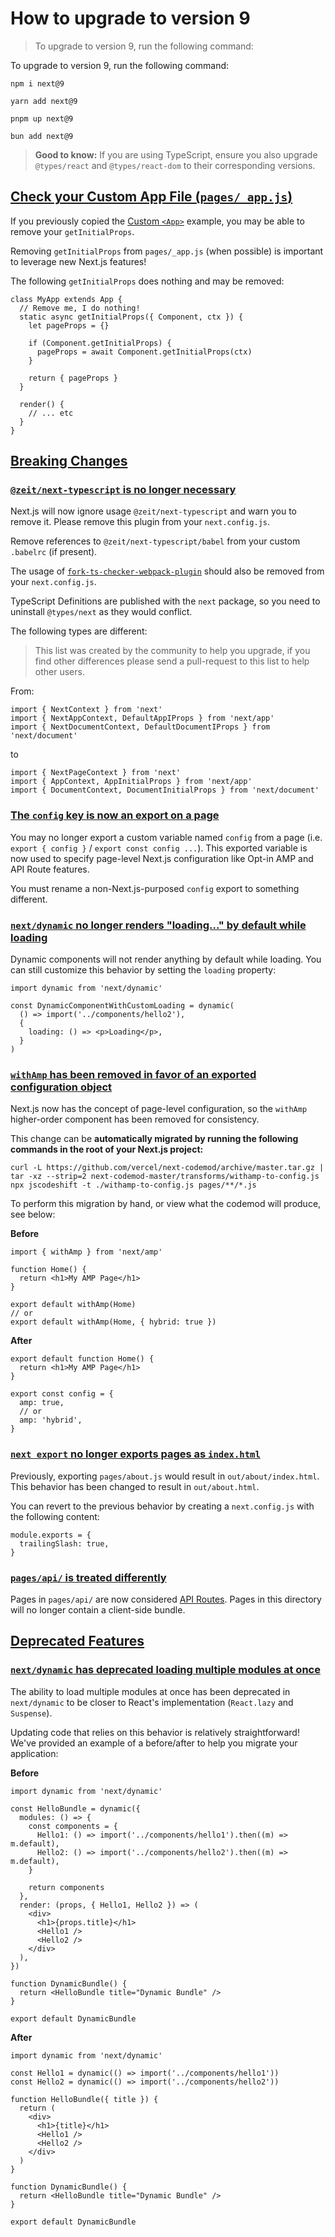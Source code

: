 # How to upgrade to version 9

> To upgrade to version 9, run the following command:



To upgrade to version 9, run the following command:

    npm i next@9

    yarn add next@9

    pnpm up next@9

    bun add next@9

> **Good to know:** If you are using TypeScript, ensure you also upgrade `@types/react` and `@types/react-dom` to their corresponding versions.

## [Check your Custom App File (`pages/_app.js`)](#check-your-custom-app-file-pages_appjs)

If you previously copied the [Custom `<App>`](/docs/pages/building-your-application/routing/custom-app) example, you may be able to remove your `getInitialProps`.

Removing `getInitialProps` from `pages/_app.js` (when possible) is important to leverage new Next.js features!

The following `getInitialProps` does nothing and may be removed:

    class MyApp extends App {
      // Remove me, I do nothing!
      static async getInitialProps({ Component, ctx }) {
        let pageProps = {}
     
        if (Component.getInitialProps) {
          pageProps = await Component.getInitialProps(ctx)
        }
     
        return { pageProps }
      }
     
      render() {
        // ... etc
      }
    }

## [Breaking Changes](#breaking-changes)

### [`@zeit/next-typescript` is no longer necessary](#zeitnext-typescript-is-no-longer-necessary)

Next.js will now ignore usage `@zeit/next-typescript` and warn you to remove it. Please remove this plugin from your `next.config.js`.

Remove references to `@zeit/next-typescript/babel` from your custom `.babelrc` (if present).

The usage of [`fork-ts-checker-webpack-plugin`](https://github.com/Realytics/fork-ts-checker-webpack-plugin/issues) should also be removed from your `next.config.js`.

TypeScript Definitions are published with the `next` package, so you need to uninstall `@types/next` as they would conflict.

The following types are different:

> This list was created by the community to help you upgrade, if you find other differences please send a pull-request to this list to help other users.

From:

    import { NextContext } from 'next'
    import { NextAppContext, DefaultAppIProps } from 'next/app'
    import { NextDocumentContext, DefaultDocumentIProps } from 'next/document'

to

    import { NextPageContext } from 'next'
    import { AppContext, AppInitialProps } from 'next/app'
    import { DocumentContext, DocumentInitialProps } from 'next/document'

### [The `config` key is now an export on a page](#the-config-key-is-now-an-export-on-a-page)

You may no longer export a custom variable named `config` from a page (i.e. `export { config }` / `export const config ...`). This exported variable is now used to specify page-level Next.js configuration like Opt-in AMP and API Route features.

You must rename a non-Next.js-purposed `config` export to something different.

### [`next/dynamic` no longer renders "loading..." by default while loading](#nextdynamic-no-longer-renders-loading-by-default-while-loading)

Dynamic components will not render anything by default while loading. You can still customize this behavior by setting the `loading` property:

    import dynamic from 'next/dynamic'
     
    const DynamicComponentWithCustomLoading = dynamic(
      () => import('../components/hello2'),
      {
        loading: () => <p>Loading</p>,
      }
    )

### [`withAmp` has been removed in favor of an exported configuration object](#withamp-has-been-removed-in-favor-of-an-exported-configuration-object)

Next.js now has the concept of page-level configuration, so the `withAmp` higher-order component has been removed for consistency.

This change can be **automatically migrated by running the following commands in the root of your Next.js project:**

    curl -L https://github.com/vercel/next-codemod/archive/master.tar.gz | tar -xz --strip=2 next-codemod-master/transforms/withamp-to-config.js npx jscodeshift -t ./withamp-to-config.js pages/**/*.js

To perform this migration by hand, or view what the codemod will produce, see below:

**Before**

    import { withAmp } from 'next/amp'
     
    function Home() {
      return <h1>My AMP Page</h1>
    }
     
    export default withAmp(Home)
    // or
    export default withAmp(Home, { hybrid: true })

**After**

    export default function Home() {
      return <h1>My AMP Page</h1>
    }
     
    export const config = {
      amp: true,
      // or
      amp: 'hybrid',
    }

### [`next export` no longer exports pages as `index.html`](#next-export-no-longer-exports-pages-as-indexhtml)

Previously, exporting `pages/about.js` would result in `out/about/index.html`. This behavior has been changed to result in `out/about.html`.

You can revert to the previous behavior by creating a `next.config.js` with the following content:

    module.exports = {
      trailingSlash: true,
    }

### [`pages/api/` is treated differently](#pagesapi-is-treated-differently)

Pages in `pages/api/` are now considered [API Routes](https://nextjs.org/blog/next-9#api-routes). Pages in this directory will no longer contain a client-side bundle.

## [Deprecated Features](#deprecated-features)

### [`next/dynamic` has deprecated loading multiple modules at once](#nextdynamic-has-deprecated-loading-multiple-modules-at-once)

The ability to load multiple modules at once has been deprecated in `next/dynamic` to be closer to React's implementation (`React.lazy` and `Suspense`).

Updating code that relies on this behavior is relatively straightforward! We've provided an example of a before/after to help you migrate your application:

**Before**

    import dynamic from 'next/dynamic'
     
    const HelloBundle = dynamic({
      modules: () => {
        const components = {
          Hello1: () => import('../components/hello1').then((m) => m.default),
          Hello2: () => import('../components/hello2').then((m) => m.default),
        }
     
        return components
      },
      render: (props, { Hello1, Hello2 }) => (
        <div>
          <h1>{props.title}</h1>
          <Hello1 />
          <Hello2 />
        </div>
      ),
    })
     
    function DynamicBundle() {
      return <HelloBundle title="Dynamic Bundle" />
    }
     
    export default DynamicBundle

**After**

    import dynamic from 'next/dynamic'
     
    const Hello1 = dynamic(() => import('../components/hello1'))
    const Hello2 = dynamic(() => import('../components/hello2'))
     
    function HelloBundle({ title }) {
      return (
        <div>
          <h1>{title}</h1>
          <Hello1 />
          <Hello2 />
        </div>
      )
    }
     
    function DynamicBundle() {
      return <HelloBundle title="Dynamic Bundle" />
    }
     
    export default DynamicBundle
